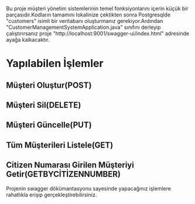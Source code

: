 Bu proje  müşteri yönetim sistemlerinin temel fonksiyonlarını içerin küçük bir parçasıdır.Kodların tamamını lokalinize çektikten sonra Postgresqlde "customers" isimli bir veritabanı oluşturmanız gerekiyor.Ardından
"CustomerManagementSystemApplication.java" sınıfını derleyip çalıştırırsanız proje "http://localhost:9001/swagger-ui/index.html" adresinde ayağa kalkacaktır.
# Yapılabilen İşlemler
## Müşteri Oluştur(POST)
## Müşteri Sil(DELETE)
## Müşteri Güncelle(PUT)
## Tüm Müşterileri Listele(GET)
## Citizen Numarası Girilen Müşteriyi Getir(GETBYCİTİZENNUMBER)
Projenin swagger dökümantasyonu sayesinde yapacağınız işlemlere rahatlıkla erişip gerçekleştirebilirsiniz.
